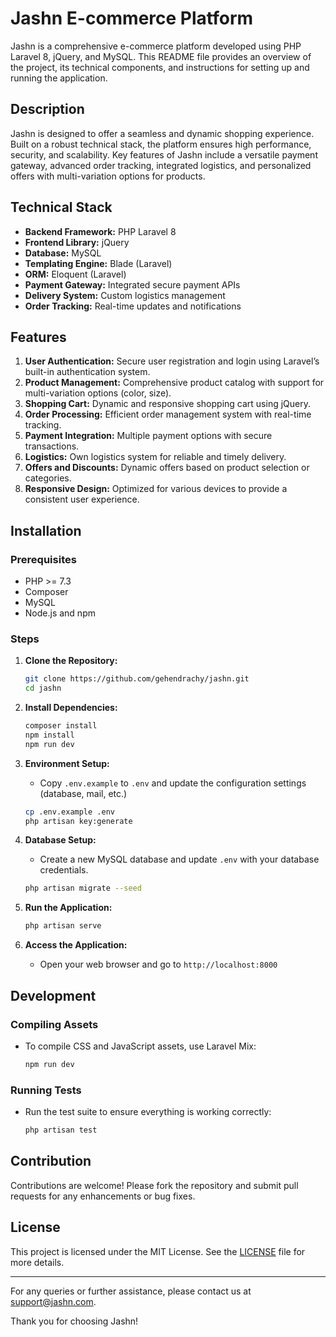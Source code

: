 # Jashn E-commerce Platform

Jashn is a comprehensive e-commerce platform developed using PHP Laravel 8, jQuery, and MySQL. This README file provides an overview of the project, its technical components, and instructions for setting up and running the application.

## Description

Jashn is designed to offer a seamless and dynamic shopping experience. Built on a robust technical stack, the platform ensures high performance, security, and scalability. Key features of Jashn include a versatile payment gateway, advanced order tracking, integrated logistics, and personalized offers with multi-variation options for products.

## Technical Stack

- **Backend Framework:** PHP Laravel 8
- **Frontend Library:** jQuery
- **Database:** MySQL
- **Templating Engine:** Blade (Laravel)
- **ORM:** Eloquent (Laravel)
- **Payment Gateway:** Integrated secure payment APIs
- **Delivery System:** Custom logistics management
- **Order Tracking:** Real-time updates and notifications

## Features

1. **User Authentication:** Secure user registration and login using Laravel’s built-in authentication system.
2. **Product Management:** Comprehensive product catalog with support for multi-variation options (color, size).
3. **Shopping Cart:** Dynamic and responsive shopping cart using jQuery.
4. **Order Processing:** Efficient order management system with real-time tracking.
5. **Payment Integration:** Multiple payment options with secure transactions.
6. **Logistics:** Own logistics system for reliable and timely delivery.
7. **Offers and Discounts:** Dynamic offers based on product selection or categories.
8. **Responsive Design:** Optimized for various devices to provide a consistent user experience.

## Installation

### Prerequisites

- PHP >= 7.3
- Composer
- MySQL
- Node.js and npm

### Steps

1. **Clone the Repository:**
    ```bash
    git clone https://github.com/gehendrachy/jashn.git
    cd jashn
    ```

2. **Install Dependencies:**
    ```bash
    composer install
    npm install
    npm run dev
    ```

3. **Environment Setup:**
    - Copy `.env.example` to `.env` and update the configuration settings (database, mail, etc.)
    ```bash
    cp .env.example .env
    php artisan key:generate
    ```

4. **Database Setup:**
    - Create a new MySQL database and update `.env` with your database credentials.
    ```bash
    php artisan migrate --seed
    ```

5. **Run the Application:**
    ```bash
    php artisan serve
    ```

6. **Access the Application:**
    - Open your web browser and go to `http://localhost:8000`

## Development

### Compiling Assets

- To compile CSS and JavaScript assets, use Laravel Mix:
    ```bash
    npm run dev
    ```

### Running Tests

- Run the test suite to ensure everything is working correctly:
    ```bash
    php artisan test
    ```

## Contribution

Contributions are welcome! Please fork the repository and submit pull requests for any enhancements or bug fixes.

## License

This project is licensed under the MIT License. See the [LICENSE](LICENSE) file for more details.

---

For any queries or further assistance, please contact us at support@jashn.com.

Thank you for choosing Jashn!
